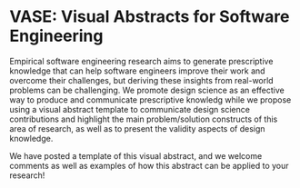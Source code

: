 # VASE: Visual Abstracts for Software Engineering

Empirical software engineering research aims to generate prescriptive knowledge that can help software engineers improve their work and overcome their challenges, but deriving these insights from real-world problems can be challenging. We promote design science as an effective way to produce and communicate prescriptive knowledg while we propose using a visual abstract template to communicate design science contributions and highlight the main problem/solution constructs of this area of research, as well as to present the validity aspects of design knowledge. 

We have posted a template of this visual abstract, and we welcome comments as well as examples of how this abstract can be applied to your research! 
